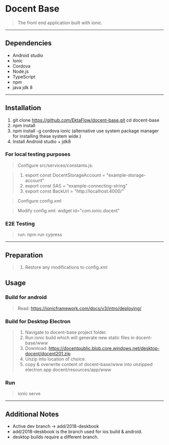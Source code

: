 # Docent Base

> The front end application built with ionic.

----
## Dependencies

* Android studio
* Ionic
* Cordova
* Node.js
* TypeScript
* npm
* java jdk 8

----
## Installation 
1. git clone https://github.com/EktaFlow/docent-base.git cd docent-base
2. npm install
3. npm install -g cordova ionic (alternative use system package manager for installing these system wide.)
4. Install Android studio + jdk8

### For local testing purposes

> Configure src/services/constants.js: 

> 1. export const DocentStorageAccount = "example-storage-account" 
> 2. export const SAS = "example-connecting-string" 
> 3. export const BackUrl = "http://localhost:4000/"

> Configure config.xml

> Modify config.xml: widget id="com.ionic.docent"

### E2E Testing

> run: npm run cypress

----

## Preparation
> 1. Restore any modifications to config.xml

## Usage 
### Build for android

> Read: https://ionicframework.com/docs/v3/intro/deploying/

### Build for Desktop Electron
> 1. Navigate to  docent-base project folder.
> 2. Run ionic build which will generate new static files in docent-base/www
> 3. Download: https://docentpublic.blob.core.windows.net/desktop-docent/docent201.zip
> 5. Unzip into location of choice.
> 6. copy & overwrite content of docent-base/www into unzipped electron app docent/resources/app/www

### Run
> ionic serve

----
## Additional Notes
* Active dev branch -> add/2018-deskbook
* add/2018-deskbook is the branch used for ios build & android.
* desktop builds require a different branch.
